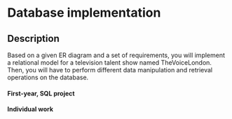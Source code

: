 # Database implementation

## Description
Based on a given ER diagram and a set of requirements, you will implement a relational model for a television talent show named TheVoiceLondon. Then, you will have to perform different data manipulation and retrieval operations on the database.

#### First-year, SQL project
#### Individual work
